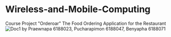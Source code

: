 # Wireless-and-Mobile-Computing
Course Project "Orderoar" The Food Ordering Application for the Restaurant
![Doc1](https://user-images.githubusercontent.com/55126861/116802733-6292a880-ab3f-11eb-833e-7804460498e8.png)
by Praewnapa    6188023,
   Pucharapimon 6188047,
   Benyapha     6188071
